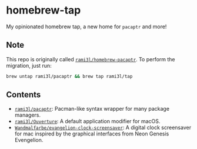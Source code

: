 # homebrew-tap

My opinionated homebrew tap, a new home for `pacaptr` and more!  

## Note

This repo is originally called [`rami3l/homebrew-pacaptr`](https://github.com/rami3l/homebrew-pacaptr). To perform the migration, just run:

```bash
brew untap rami3l/pacaptr && brew tap rami3l/tap
```

## Contents

- [`rami3l/pacaptr`](https://github.com/rami3l/pacaptr): Pacman-like syntax wrapper for many package managers.
- [`rami3l/Ouverture`](https://github.com/rami3l/Ouverture): A default application modifier for macOS.
- [`Wandmalfarbe/evangelion-clock-screensaver`](https://github.com/Wandmalfarbe/evangelion-clock-screensaver): A digital clock screensaver for mac inspired by the graphical interfaces from Neon Genesis Evengelion.
